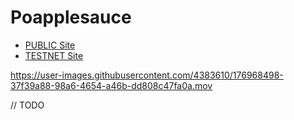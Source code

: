 # Poapplesauce
- [PUBLIC Site](https://poapplesauce.com)
- [TESTNET Site](https://testnet.poapplesauce.com)

https://user-images.githubusercontent.com/4383610/176968498-37f39a88-98a6-4654-a46b-dd808c47fa0a.mov

// TODO
